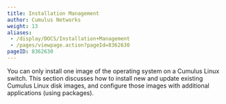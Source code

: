 ```yaml
---
title: Installation Management
author: Cumulus Networks
weight: 13
aliases:
 - /display/DOCS/Installation+Management
 - /pages/viewpage.action?pageId=8362630
pageID: 8362630
---
```

You can only install one image of the operating system on a Cumulus Linux switch. This section discusses how to install new and update existing Cumulus Linux disk images, and configure those images with additional applications (using packages).
